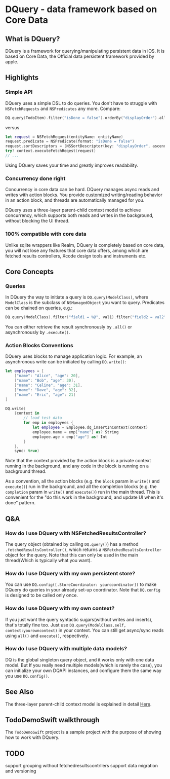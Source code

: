 # DQuery - data framework based on Core Data

## What is DQuery?
DQuery is a framework for querying/manipulating persistent data in iOS.
It is based on Core Data, the Official data persistent framework provided by
apple.

## Highlights
### Simple API
DQuery uses a simple DSL to do queries. You don't have to
struggle with `NSFetchRequests` and `NSPredicates` any more. Compare:

```swift
DQ.query(TodoItem).filter("isDone = false").orderBy("displayOrder").all()
```

versus

```swift
let request = NSFetchRequest(entityName: entityName)
request.predicate = NSPredicate(format: "isDone = false")
request.sortDescriptors = [NSSortDescriptor(key: "displayOrder", ascending: true)]
try? context.executeFetchReqest(request)
// ...
```

Using DQuery saves your time and greatly improves readability.

### Concurrency done right
Concurrency in core data can be hard. DQuery manages async reads and writes
with action blocks. You provide customized writing/reading behavior in an action
block, and threads are automatically managed for you.

DQuery uses a three-layer parent-child context model to achieve concurrency,
which supports both reads and writes in the background, without blocking the UI
thread.

### 100% compatible with core data
Unlike sqlite wrappers like Realm, DQuery is completely based on core data, you
will not lose any features that core data offers, among which are
fetched results controllers, Xcode design tools and instruments etc.

## Core Concepts
### Queries
In DQuery the way to initiate a query is `DQ.query(ModelClass)`, where
`ModelClass` is the subclass of `NSManagedObject` you want to query. Predicates can
be chained on queries, e.g.:

```swift
DQ.query(ModelClass).filter("field1 = %@", val1).filter("field2 = val2")
```

You can either retrieve the result synchronously by `.all()` or asynchronously by
`.execute()`.

### Action Blocks Conventions
DQuery uses blocks to manage application logic. For example, an asynchronous
write can be initiated by calling `DQ.write()`:

```swift
let employees = [
    ["name": "Alice", "age": 20],
    ["name": "Bob", "age": 30],
    ["name": "Celine", "age": 31],
    ["name": "Dave", "age": 32],
    ["name": "Eric", "age": 21]
]

DQ.write(
    {context in
        // load test data
        for emp in employees {
            let employee = Employee.dq_insertInContext(context)
            employee.name = emp["name"] as? String
            employee.age = emp["age"] as! Int
        }
    },
    sync: true)
```

Note that the context provided by the action block is a private context running
in the background, and any code in the block is running on a background thread.

As a convention, all the action blocks (e.g. the `block` param in `write()` and
`execute()`) run in the background, and all the completion blocks
(e.g. the `completion` param in `write()` and `execute()`) run in the main
thread. This is convenient for the "do this work in the background,
and update UI when it's done" pattern.


## Q&A
### How do I use DQuery with NSFetchedResultsController?
The query object (obtained by calling `DQ.query()`) has a method
`.fetchedResultsController()`, which returns a `NSFetchedResultsController` object
for the query. Note that this can only be used in the main thread(Which is
typically what you want).

### How do I use DQuery with my own persistent store?
You can use `DQ.config([.StoreCoordinator: yourcoordinator])` to make DQuery do
queries in your already set-up coordinator. Note that `DQ.config` is designed to
be called only once.

### How do I use DQuery with my own context?
If you just want the query syntactic sugars(without writes and inserts), that's
totally fine too. Just use `DQ.query(ModelClass.self, context:yourowncontext)` in
your context. You can still get async/sync reads using `all()` and `execute()`,
respectively.

### How do I use DQuery with multiple data models?
DQ is the global singleton query object, and it works only with one data model.
But If you really need multiple models(which is rarely the case), you can
initialize your own DQAPI instances, and configure them the same way you use
`DQ.config()`.


## See Also
The three-layer parent-child context model is explained in detail [Here](https://developmentnow.com/2015/04/28/experimenting-with-the-parent-child-concurrency-pattern-to-optimize-coredata-apps/).

## TodoDemoSwift walkthrough
The `TodoDemoSwift` project is a sample project with the purpose of showing how to
work with DQuery.

## TODO
support grouping without fetchedresultscontrllers
support data migration and versioning

